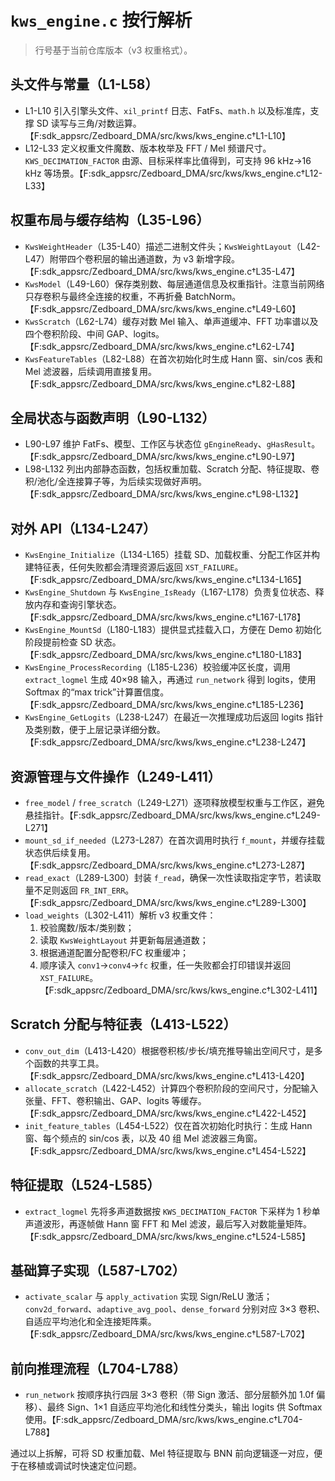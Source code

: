 # `kws_engine.c` 按行解析

> 行号基于当前仓库版本（v3 权重格式）。

## 头文件与常量（L1-L58）
- L1-L10 引入引擎头文件、`xil_printf` 日志、FatFs、`math.h` 以及标准库，支撑 SD 读写与三角/对数运算。【F:sdk_appsrc/Zedboard_DMA/src/kws/kws_engine.c†L1-L10】
- L12-L33 定义权重文件魔数、版本枚举及 FFT / Mel 频谱尺寸。`KWS_DECIMATION_FACTOR` 由源、目标采样率比值得到，可支持 96 kHz→16 kHz 等场景。【F:sdk_appsrc/Zedboard_DMA/src/kws/kws_engine.c†L12-L33】

## 权重布局与缓存结构（L35-L96）
- `KwsWeightHeader`（L35-L40）描述二进制文件头；`KwsWeightLayout`（L42-L47）附带四个卷积层的输出通道数，为 v3 新增字段。【F:sdk_appsrc/Zedboard_DMA/src/kws/kws_engine.c†L35-L47】
- `KwsModel`（L49-L60）保存类别数、每层通道信息及权重指针。注意当前网络只存卷积与最终全连接的权重，不再折叠 BatchNorm。【F:sdk_appsrc/Zedboard_DMA/src/kws/kws_engine.c†L49-L60】
- `KwsScratch`（L62-L74）缓存对数 Mel 输入、单声道缓冲、FFT 功率谱以及四个卷积阶段、中间 GAP、logits。【F:sdk_appsrc/Zedboard_DMA/src/kws/kws_engine.c†L62-L74】
- `KwsFeatureTables`（L82-L88）在首次初始化时生成 Hann 窗、sin/cos 表和 Mel 滤波器，后续调用直接复用。【F:sdk_appsrc/Zedboard_DMA/src/kws/kws_engine.c†L82-L88】

## 全局状态与函数声明（L90-L132）
- L90-L97 维护 FatFs、模型、工作区与状态位 `gEngineReady`、`gHasResult`。【F:sdk_appsrc/Zedboard_DMA/src/kws/kws_engine.c†L90-L97】
- L98-L132 列出内部静态函数，包括权重加载、Scratch 分配、特征提取、卷积/池化/全连接算子等，为后续实现做好声明。【F:sdk_appsrc/Zedboard_DMA/src/kws/kws_engine.c†L98-L132】

## 对外 API（L134-L247）
- `KwsEngine_Initialize`（L134-L165）挂载 SD、加载权重、分配工作区并构建特征表，任何失败都会清理资源后返回 `XST_FAILURE`。【F:sdk_appsrc/Zedboard_DMA/src/kws/kws_engine.c†L134-L165】
- `KwsEngine_Shutdown` 与 `KwsEngine_IsReady`（L167-L178）负责复位状态、释放内存和查询引擎状态。【F:sdk_appsrc/Zedboard_DMA/src/kws/kws_engine.c†L167-L178】
- `KwsEngine_MountSd`（L180-L183）提供显式挂载入口，方便在 Demo 初始化阶段提前检查 SD 状态。【F:sdk_appsrc/Zedboard_DMA/src/kws/kws_engine.c†L180-L183】
- `KwsEngine_ProcessRecording`（L185-L236）校验缓冲区长度，调用 `extract_logmel` 生成 40×98 输入，再通过 `run_network` 得到 logits，使用 Softmax 的“max trick”计算置信度。【F:sdk_appsrc/Zedboard_DMA/src/kws/kws_engine.c†L185-L236】
- `KwsEngine_GetLogits`（L238-L247）在最近一次推理成功后返回 logits 指针及类别数，便于上层记录详细分数。【F:sdk_appsrc/Zedboard_DMA/src/kws/kws_engine.c†L238-L247】

## 资源管理与文件操作（L249-L411）
- `free_model` / `free_scratch`（L249-L271）逐项释放模型权重与工作区，避免悬挂指针。【F:sdk_appsrc/Zedboard_DMA/src/kws/kws_engine.c†L249-L271】
- `mount_sd_if_needed`（L273-L287）在首次调用时执行 `f_mount`，并缓存挂载状态供后续复用。【F:sdk_appsrc/Zedboard_DMA/src/kws/kws_engine.c†L273-L287】
- `read_exact`（L289-L300）封装 `f_read`，确保一次性读取指定字节，若读取量不足则返回 `FR_INT_ERR`。【F:sdk_appsrc/Zedboard_DMA/src/kws/kws_engine.c†L289-L300】
- `load_weights`（L302-L411）解析 v3 权重文件：
  1. 校验魔数/版本/类别数；
  2. 读取 `KwsWeightLayout` 并更新每层通道数；
  3. 根据通道配置分配卷积/FC 权重缓冲；
  4. 顺序读入 `conv1`→`conv4`→`fc` 权重，任一失败都会打印错误并返回 `XST_FAILURE`。【F:sdk_appsrc/Zedboard_DMA/src/kws/kws_engine.c†L302-L411】

## Scratch 分配与特征表（L413-L522）
- `conv_out_dim`（L413-L420）根据卷积核/步长/填充推导输出空间尺寸，是多个函数的共享工具。【F:sdk_appsrc/Zedboard_DMA/src/kws/kws_engine.c†L413-L420】
- `allocate_scratch`（L422-L452）计算四个卷积阶段的空间尺寸，分配输入张量、FFT、卷积输出、GAP、logits 等缓存。【F:sdk_appsrc/Zedboard_DMA/src/kws/kws_engine.c†L422-L452】
- `init_feature_tables`（L454-L522）仅在首次初始化时执行：生成 Hann 窗、每个频点的 sin/cos 表，以及 40 组 Mel 滤波器三角窗。【F:sdk_appsrc/Zedboard_DMA/src/kws/kws_engine.c†L454-L522】

## 特征提取（L524-L585）
- `extract_logmel` 先将多声道数据按 `KWS_DECIMATION_FACTOR` 下采样为 1 秒单声道波形，再逐帧做 Hann 窗 FFT 和 Mel 滤波，最后写入对数能量矩阵。【F:sdk_appsrc/Zedboard_DMA/src/kws/kws_engine.c†L524-L585】

## 基础算子实现（L587-L702）
- `activate_scalar` 与 `apply_activation` 实现 Sign/ReLU 激活；`conv2d_forward`、`adaptive_avg_pool`、`dense_forward` 分别对应 3×3 卷积、
  自适应平均池化和全连接矩阵乘。【F:sdk_appsrc/Zedboard_DMA/src/kws/kws_engine.c†L587-L702】

## 前向推理流程（L704-L788）
- `run_network` 按顺序执行四层 3×3 卷积（带 Sign 激活、部分层额外加 1.0f 偏移）、最终 Sign、1×1 自适应平均池化和线性分类头，输出 logits 供 Softmax 使用。【F:sdk_appsrc/Zedboard_DMA/src/kws/kws_engine.c†L704-L788】

通过以上拆解，可将 SD 权重加载、Mel 特征提取与 BNN 前向逻辑逐一对应，便于在移植或调试时快速定位问题。 
